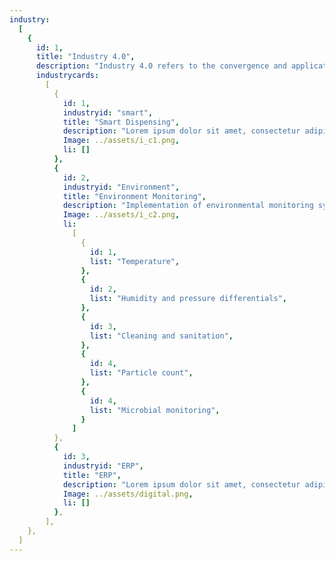 ```yaml
---
industry:
  [
    {
      id: 1,
      title: "Industry 4.0",
      description: "Industry 4.0 refers to the convergence and application of cyber physical systems. With the rise of technology, we too have taken steps towards a smart factory with implementation of IOT and autonomous solutions.",
      industrycards:
        [
          {
            id: 1,
            industryid: "smart",
            title: "Smart Dispensing",
            description: "Lorem ipsum dolor sit amet, consectetur adipiscing elit. Nunc odio in et, lectus sit lorem id integer. Lorem ipsum dolor sit amet, consectetur adipiscing elit.  lorem id integer. Lorem ipsum dolor sit amet, consectetur adipiscing elit.",
            Image: ../assets/i_c1.png,
            li: []
          },
          {
            id: 2,
            industryid: "Environment",
            title: "Environment Monitoring",
            description: "Implementation of environmental monitoring systems ensures periodic checks on essential parameters such as",
            Image: ../assets/i_c2.png,
            li: 
              [
                {
                  id: 1,
                  list: "Temperature",
                },
                {
                  id: 2,
                  list: "Humidity and pressure differentials",
                },
                {
                  id: 3,
                  list: "Cleaning and sanitation",
                },
                {
                  id: 4,
                  list: "Particle count",
                },
                {
                  id: 4,
                  list: "Microbial monitoring",
                }
              ]
          },
          {
            id: 3,
            industryid: "ERP",
            title: "ERP",
            description: "Lorem ipsum dolor sit amet, consectetur adipiscing elit. Nunc odio in et, lectus sit lorem id integer. Lorem ipsum dolor sit amet, consectetur adipiscing elit.  lorem id integer. Lorem ipsum dolor sit amet, consectetur adipiscing elit.",
            Image: ../assets/digital.png,
            li: []
          },
        ],
    },
  ]
---
```

